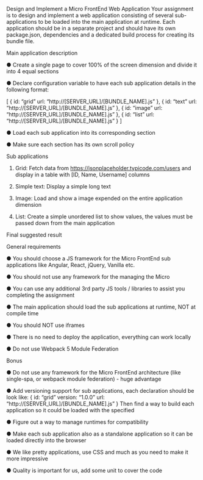Design and Implement a Micro FrontEnd Web Application
Your assignment is to design and implement a web application consisting of
several sub-applications to be loaded into the main application at runtime.
Each application should be in a separate project and should have its own
package.json, dependencies and a dedicated build process for creating its
bundle file.

Main application description

● Create a single page to cover 100% of the screen dimension and
divide it into 4 equal sections

● Declare configuration variable to have each sub application details in
the following format:

[
{
id: “grid”
url: “http://[SERVER_URL]/[BUNDLE_NAME].js”
},
{
id: “text”
url: “http://[SERVER_URL]/[BUNDLE_NAME].js”
},
{
id: “image”
url: “http://[SERVER_URL]/[BUNDLE_NAME].js”
},
{
id: “list”
url: “http://[SERVER_URL]/[BUNDLE_NAME].js”
}
]

● Load each sub application into its corresponding section

● Make sure each section has its own scroll policy

Sub applications

1. Grid:
Fetch data from https://jsonplaceholder.typicode.com/users and
display in a table with [ID, Name, Username] columns


2. Simple text:
Display a simple long text

3. Image:
Load and show a image expended on the entire application dimension

4. List:
Create a simple unordered list to show values, the values must be
passed down from the main application

Final suggested result

General requirements

● You should choose a JS framework for the Micro FrontEnd sub
applications like Angular, React, jQuery, Vanilla etc.

● You should not use any framework for the managing the Micro

● You can use any additional 3rd party JS tools / libraries to assist you
completing the assignment

● The main application should load the sub applications at runtime, NOT
at compile time

● You should NOT use iframes

● There is no need to deploy the application, everything can work locally

● Do not use Webpack 5 Module Federation

Bonus

● Do not use any framework for the Micro FrontEnd architecture (like
single-spa, or webpack module federation) - huge advantage

● Add versioning support for sub applications, each declaration should be
look like:
{
id: “grid”
version: “1.0.0”
url: “http://[SERVER_URL]/[BUNDLE_NAME].js”
}
Then find a way to build each application so it could be loaded with the
specified

● Figure out a way to manage runtimes for compatibility

● Make each sub application also as a standalone application so it can be
loaded directly into the browser

● We like pretty applications, use CSS and much as you need to make it
more impressive

● Quality is important for us, add some unit to cover the code
